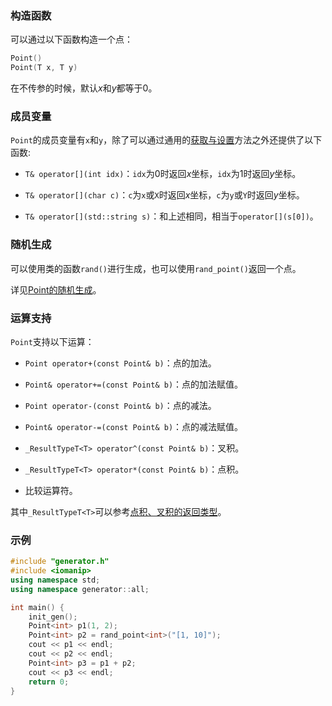### 构造函数

可以通过以下函数构造一个点：

```cpp
Point()
Point(T x, T y)
```

在不传参的时候，默认$x$和$y$都等于$0$。

### 成员变量

`Point`的成员变量有`x`和`y`，除了可以通过通用的[获取与设置](/user/tools/setter_getter.md)方法之外还提供了以下函数:

- `T& operator[](int idx)`：`idx`为$0$时返回$x$坐标，`idx`为$1$时返回$y$坐标。

- `T& operator[](char c)`：`c`为`x`或`X`时返回$x$坐标，`c`为`y`或`Y`时返回$y$坐标。

- `T& operator[](std::string s)`：和上述相同，相当于`operator[](s[0])`。

### 随机生成

可以使用类的函数`rand()`进行生成，也可以使用`rand_point()`返回一个点。

详见[Point的随机生成](/user/rand_geometry/basic_geometry.md#函数)。

### 运算支持

`Point`支持以下运算：

- `Point operator+(const Point& b)`：点的加法。

- `Point& operator+=(const Point& b)`：点的加法赋值。

- `Point operator-(const Point& b)`：点的减法。

- `Point& operator-=(const Point& b)`：点的减法赋值。

- `_ResultTypeT<T> operator^(const Point& b)`：叉积。

- `_ResultTypeT<T> operator*(const Point& b)`：点积。

- 比较运算符。

其中`_ResultTypeT<T>`可以参考[点积、叉积的返回类型](/user/rand_geometry/basic_geometry.md#类型限制)。

### 示例

```cpp
#include "generator.h"
#include <iomanip>
using namespace std;
using namespace generator::all;

int main() {
    init_gen();
    Point<int> p1(1, 2);
    Point<int> p2 = rand_point<int>("[1, 10]");
    cout << p1 << endl;
    cout << p2 << endl;
    Point<int> p3 = p1 + p2;
    cout << p3 << endl;
    return 0;
}
```

